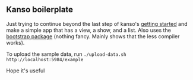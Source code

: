 Kanso boilerplate
-----------------

Just trying to continue beyond the last step of kanso's [getting started](http://kan.so/docs/Third-party_modules) and make a simple app that has a view, a show, and a list. Also uses the [bootstrap package](http://kan.so/packages/details/bootstrap) (nothing fancy. Mainly shows that the less compiler works).

To upload the sample data, run `./upload-data.sh http://localhost:5984/example`

Hope it's useful

